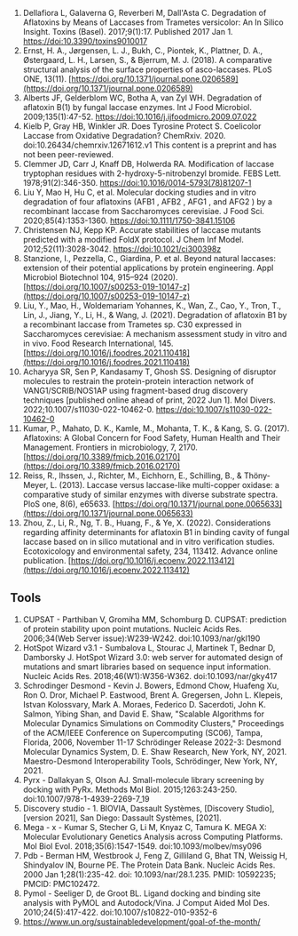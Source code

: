 1.	Dellafiora L, Galaverna G, Reverberi M, Dall'Asta C. Degradation of Aflatoxins by Means of Laccases from Trametes versicolor: An In Silico Insight. Toxins (Basel). 2017;9(1):17. Published 2017 Jan 1. [https://doi:10.3390/toxins9010017](https://doi:10.3390/toxins9010017)
2.	Ernst, H. A., Jørgensen, L. J., Bukh, C., Piontek, K., Plattner, D. A., Østergaard, L. H., Larsen, S., & Bjerrum, M. J. (2018). A comparative structural analysis of the surface properties of asco-laccases. PLoS ONE, 13(11). [https://doi.org/10.1371/journal.pone.0206589](https://doi.org/10.1371/journal.pone.0206589)
3.	Alberts JF, Gelderblom WC, Botha A, van Zyl WH. Degradation of aflatoxin B(1) by fungal laccase enzymes. Int J Food Microbiol. 2009;135(1):47-52. [https://doi:10.1016/j.ijfoodmicro.2009.07.022](https://doi:10.1016/j.ijfoodmicro.2009.07.022)
4.	Kielb P, Gray HB, Winkler JR. Does Tyrosine Protect S. Coelicolor Laccase from Oxidative Degradation? ChemRxiv. 2020. doi:10.26434/chemrxiv.12671612.v1 This content is a preprint and has not been peer-reviewed.
5.	Clemmer JD, Carr J, Knaff DB, Holwerda RA. Modification of laccase tryptophan residues with 2-hydroxy-5-nitrobenzyl bromide. FEBS Lett. 1978;91(2):346-350. [https://doi:10.1016/0014-5793(78)81207-1](https://doi:10.1016/0014-5793(78)81207-1)
6.	Liu Y, Mao H, Hu C, et al. Molecular docking studies and in vitro degradation of four aflatoxins (AFB1 , AFB2 , AFG1 , and AFG2 ) by a recombinant laccase from Saccharomyces cerevisiae. J Food Sci. 2020;85(4):1353-1360. [https://doi:10.1111/1750-3841.15106](https://doi:10.1111/1750-3841.15106)
7.	Christensen NJ, Kepp KP. Accurate stabilities of laccase mutants predicted with a modified FoldX protocol. J Chem Inf Model. 2012;52(11):3028-3042. [https://doi:10.1021/ci300398z](https://doi:10.1021/ci300398z)
8.	Stanzione, I., Pezzella, C., Giardina, P. et al. Beyond natural laccases: extension of their potential applications by protein engineering. Appl Microbiol Biotechnol 104, 915–924 (2020). [https://doi.org/10.1007/s00253-019-10147-z](https://doi.org/10.1007/s00253-019-10147-z)
9.	Liu, Y., Mao, H., Woldemariam Yohannes, K., Wan, Z., Cao, Y., Tron, T., Lin, J., Jiang, Y., Li, H., & Wang, J. (2021). Degradation of aflatoxin B1 by a recombinant laccase from Trametes sp. C30 expressed in Saccharomyces cerevisiae: A mechanism assessment study in vitro and in vivo. Food Research International, 145. [https://doi.org/10.1016/j.foodres.2021.110418](https://doi.org/10.1016/j.foodres.2021.110418)
10.	 Acharyya SR, Sen P, Kandasamy T, Ghosh SS. Designing of disruptor molecules to restrain the protein-protein interaction network of VANG1/SCRIB/NOS1AP using fragment-based drug discovery techniques [published online ahead of print, 2022 Jun 1]. Mol Divers. 2022;10.1007/s11030-022-10462-0. [https://doi:10.1007/s11030-022-10462-0](https://doi:10.1007/s11030-022-10462-0)
11.	 Kumar, P., Mahato, D. K., Kamle, M., Mohanta, T. K., & Kang, S. G. (2017). Aflatoxins: A Global Concern for Food Safety, Human Health and Their Management. Frontiers in microbiology, 7, 2170. [https://doi.org/10.3389/fmicb.2016.02170](https://doi.org/10.3389/fmicb.2016.02170)
12.	Reiss, R., Ihssen, J., Richter, M., Eichhorn, E., Schilling, B., & Thöny-Meyer, L. (2013). Laccase versus laccase-like multi-copper oxidase: a comparative study of similar enzymes with diverse substrate spectra. PloS one, 8(6), e65633. [https://doi.org/10.1371/journal.pone.0065633](https://doi.org/10.1371/journal.pone.0065633)
13. Zhou, Z., Li, R., Ng, T. B., Huang, F., & Ye, X. (2022). Considerations regarding affinity determinants for aflatoxin B1 in binding cavity of fungal laccase based on in silico mutational and in vitro verification studies. Ecotoxicology and environmental safety, 234, 113412. Advance online publication. [https://doi.org/10.1016/j.ecoenv.2022.113412](https://doi.org/10.1016/j.ecoenv.2022.113412)	

## Tools

1.	CUPSAT - Parthiban V, Gromiha MM, Schomburg D. CUPSAT: prediction of protein stability upon point mutations. Nucleic Acids Res. 2006;34(Web Server issue):W239-W242. doi:10.1093/nar/gkl190
2.	HotSpot Wizard v3.1 - Sumbalova L, Stourac J, Martinek T, Bednar D, Damborsky J. HotSpot Wizard 3.0: web server for automated design of mutations and smart libraries based on sequence input information. Nucleic Acids Res. 2018;46(W1):W356-W362. doi:10.1093/nar/gky417
3.	Schrodinger Desmond - Kevin J. Bowers, Edmond Chow, Huafeng Xu, Ron O. Dror, Michael P. Eastwood, Brent A. Gregersen, John L. Klepeis, Istvan Kolossvary, Mark A. Moraes, Federico D. Sacerdoti, John K. Salmon, Yibing Shan, and David E. Shaw, "Scalable Algorithms for Molecular Dynamics Simulations on Commodity Clusters," Proceedings of the ACM/IEEE Conference on Supercomputing (SC06), Tampa, Florida, 2006, November 11-17
Schrödinger Release 2022-3: Desmond Molecular Dynamics System, D. E. Shaw Research, New York, NY, 2021. Maestro-Desmond Interoperability Tools, Schrödinger, New York, NY, 2021.
4.	Pyrx - Dallakyan S, Olson AJ. Small-molecule library screening by docking with PyRx. Methods Mol Biol. 2015;1263:243-250. doi:10.1007/978-1-4939-2269-7_19
5.	Discovery studio - 1. BIOVIA, Dassault Systèmes, [Discovery Studio], [version 2021], San Diego: Dassault Systèmes, [2021].
6.	Mega - x - Kumar S, Stecher G, Li M, Knyaz C, Tamura K. MEGA X: Molecular Evolutionary Genetics Analysis across Computing Platforms. Mol Biol Evol. 2018;35(6):1547-1549. doi:10.1093/molbev/msy096
7.	Pdb - Berman HM, Westbrook J, Feng Z, Gilliland G, Bhat TN, Weissig H, Shindyalov IN, Bourne PE. The Protein Data Bank. Nucleic Acids Res. 2000 Jan 1;28(1):235-42. doi: 10.1093/nar/28.1.235. PMID: 10592235; PMCID: PMC102472.
8.	Pymol - Seeliger D, de Groot BL. Ligand docking and binding site analysis with PyMOL and Autodock/Vina. J Comput Aided Mol Des. 2010;24(5):417-422. doi:10.1007/s10822-010-9352-6
9. https://www.un.org/sustainabledevelopment/goal-of-the-month/


